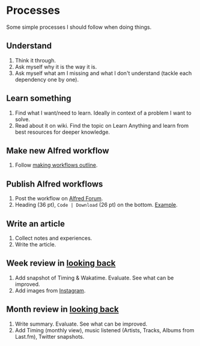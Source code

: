 # Processes
Some simple processes I should follow when doing things.

## Understand
1. Think it through.
2. Ask myself why it is the way it is.
3. Ask myself what am I missing and what I don't understand (tackle each dependency one by one).

## Learn something
1. Find what I want/need to learn. Ideally in context of a problem I want to solve.
2. Read about it on wiki. Find the topic on Learn Anything and learn from best resources for deeper knowledge.

## Make new Alfred workflow
1. Follow [making workflows outline](../macOS/apps/alfred/making-workflows.md).

## Publish Alfred workflows
1. Post the workflow on [Alfred Forum](https://www.alfredforum.com/).
2. Heading (36 pt), `Code | Download` (26 pt) on the bottom. [Example](https://www.alfredforum.com/topic/10486-ask-create-share).

## Write an article
1. Collect notes and experiences.
2. Write the article.

## Week review in [looking back](../looking-back/looking-back.md)
1. Add snapshot of Timing & Wakatime. Evaluate. See what can be improved.
2. Add images from [Instagram](https://www.instagram.com/nikitavoloboev).

## Month review in [looking back](../looking-back/looking-back.md)
1. Write summary. Evaluate. See what can be improved.
2. Add Timing (monthly view), music listened (Artists, Tracks, Albums from Last.fm), Twitter snapshots.